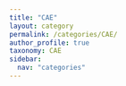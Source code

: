 ```yaml
---
title: "CAE"
layout: category
permalink: /categories/CAE/
author_profile: true
taxonomy: CAE
sidebar:
  nav: "categories"
---
```

